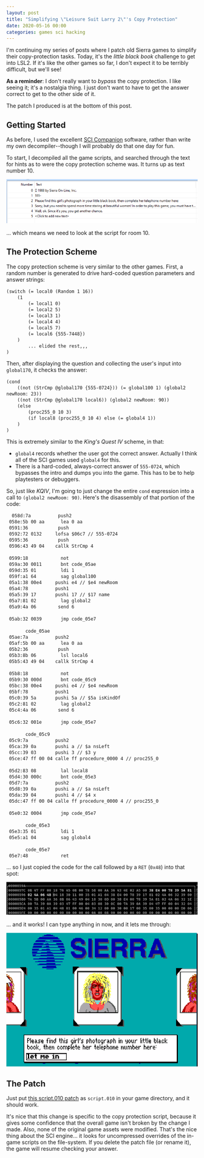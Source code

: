 ```yaml
---
layout: post
title: "Simplifying \"Leisure Suit Larry 2\"'s Copy Protection"
date: 2020-05-16 00:00
categories: games sci hacking
---
```


I'm continuing my series of posts where I patch old Sierra games to
simplify their copy-protection tasks.  Today, it's the *little black book*
challenge to get into LSL2.  If it's like the other games so far, I don't
expect it to be terribly difficult, but we'll see!

**As a reminder**: I don't really want to _bypass_ the copy protection. I
like seeing it; it's a nostalgia thing.  I just don't want to have to get
the answer correct to get to the other side of it.

The patch I produced is at the bottom of this post.

## Getting Started

As before, I used the excellent [SCI Companion](http://scicompanion.com/)
software, rather than write my own decompiler--though I will probably do
that one day for fun.

To start, I decompiled all the game scripts, and searched through the text
for hints as to were the copy protection scheme was.  It turns up as text number 10.

![text for room 10 screenshot](/assets/2020/05/text-010.png)

... which means we need to look at the script for room 10.

## The Protection Scheme

The copy protection scheme is very similar to the other games.  First, a random number
is generated to drive hard-coded question parameters and answer strings:

~~~~~~
(switch (= local0 (Random 1 16))
	(1
		(= local1 0)
		(= local2 5)
		(= local3 1)
		(= local4 4)
		(= local5 7)
		(= local6 {555-7448})
	)
	    ... elided the rest,,,
)
~~~~~~

Then, after displaying the question and collecting the user's input into `global170`,
it checks the answer:

~~~~~~
(cond 
	((not (StrCmp @global170 {555-0724})) (= global100 1) (global2 newRoom: 23))
	((not (StrCmp @global170 local6)) (global2 newRoom: 90))
	(else
		(proc255_0 10 3)
		(if local8 (proc255_0 10 4) else (= global4 1))
	)
)
~~~~~~

This is extremely similar to the *King's Quest IV* scheme, in that:

  - `global4` records whether the user got the correct answer.  Actually I think all of the
  SCI games used `global4` for this.
  - There is a hard-coded, always-correct answer of `555-0724`, which bypasses the intro and
  dumps you into the game.  This has to be to help playtesters or debuggers.

 
 So, just like *KQIV*, I'm going to just change the entire `cond` expression into a call
 to `(global2 newRoom: 90)`.  Here's the disassembly of that portion of the code:
 
 ~~~~~~
   058d:7a          push2 
  058e:5b 00 aa      lea 0 aa 
  0591:36           push 
  0592:72 0132     lofsa $06c7 // 555-0724
  0595:36           push 
  0596:43 49 04    callk StrCmp 4 

  0599:18            not 
  059a:30 0011       bnt code_05ae 
  059d:35 01         ldi 1 
  059f:a1 64         sag global100 
  05a1:38 00e4     pushi e4 // $e4 newRoom
  05a4:78          push1 
  05a5:39 17       pushi 17 // $17 name
  05a7:81 02         lag global2 
  05a9:4a 06        send 6 

  05ab:32 0039       jmp code_05e7 

        code_05ae
  05ae:7a          push2 
  05af:5b 00 aa      lea 0 aa 
  05b2:36           push 
  05b3:8b 06         lsl local6 
  05b5:43 49 04    callk StrCmp 4 

  05b8:18            not 
  05b9:30 000d       bnt code_05c9 
  05bc:38 00e4     pushi e4 // $e4 newRoom
  05bf:78          push1 
  05c0:39 5a       pushi 5a // $5a isKindOf
  05c2:81 02         lag global2 
  05c4:4a 06        send 6 

  05c6:32 001e       jmp code_05e7 

        code_05c9
  05c9:7a          push2 
  05ca:39 0a       pushi a // $a nsLeft
  05cc:39 03       pushi 3 // $3 y
  05ce:47 ff 00 04 calle ff procedure_0000 4 // proc255_0 

  05d2:83 08         lal local8 
  05d4:30 000c       bnt code_05e3 
  05d7:7a          push2 
  05d8:39 0a       pushi a // $a nsLeft
  05da:39 04       pushi 4 // $4 x
  05dc:47 ff 00 04 calle ff procedure_0000 4 // proc255_0 

  05e0:32 0004       jmp code_05e7 

        code_05e3
  05e3:35 01         ldi 1 
  05e5:a1 04         sag global4 

        code_05e7
  05e7:48            ret 
 ~~~~~~
 
 ... so I just copied the code for the call followed by a `RET` (`0x48`) into that spot:
 
 ![hex editor screenshot](/assets/2020/05/hex-edit.png)
 
 ... and it works!  I can type anything in now, and it lets me through:
 
 ![simplified game screenshot](/assets/2020/05/let-me-in.png)
 
## The Patch

Just put [this script.010 patch](/assets/2020/05/script.010) as `script.010` in
your game directory, and it should work.

It's nice that this change is
specific to the copy protection script, because it gives some confidence that
the overall game isn't broken by the change I made.  Also, none of the original
game assets were modified.  That's the nice thing about the SCI engine... it
looks for uncompressed overrides of the in-game scripts on the file-system.  If
you delete the patch file (or rename it), the game will resume checking your
answer.

